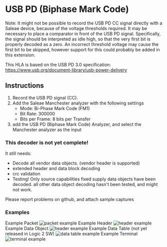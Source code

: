 # USB PD (Biphase Mark Code)

Note: It might not be possible to record the USB PD CC signal directly with a Saleae device, because of the voltage thresholds required. It may be necessary to place a comparator in front of the USB PD signal. Specifically, the signal should be interpreted as idle high, so that the very first bit is properly decoded as a zero. An incorrect threshold voltage may cause the first bit to be skipped, however support for this could probably be added in this extension.

This HLA is based on the USB PD 3.0 specification: https://www.usb.org/document-library/usb-power-delivery

## Instructions

1. Record the USB PD signal (CC).
2. Add the Saleae Manchester analyzer with the following settings
   - Mode: Bi-Phase Mark Code (FM1)
   - Bit Rate: 300000
   - Bits per Frame: 8 bits per Transfer
3. add the USB PD (Biphase Mark Code) Analyzer, and select the Manchester analyzer as the input

### This decoder is not yet complete!

It still needs:

- Decode all vendor data objects. (vendor header is supported)
- extended header and data block decoding
- crc validation
- Testing! Only source capabilities fixed supply data objects have been decoded. all other data object decoding hasn't been tested, and might not work.

Please report problems on github, and attach sample captures

### Examples
Example Packet
![packet example](./assets/packet.png)
Example Header
![header example](./assets/header.png)
Example Data Object
![header example](./assets/data_object.png)
Example Data Table (not yet released in Logic 2 SW)
![data table example](./assets/data_table.png)
Example Terminal
![terminal example](./assets/terminal.png)
